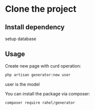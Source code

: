 # Clone the project

## Install dependency

setup database

## Usage

Create new page with curd operation:

```bash
php artisan generator:new user
```

user is the model

You can install the package via composer:

```bash
composer require rahel/generator
```
